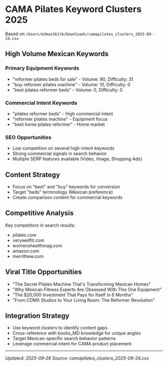 # CAMA Pilates Keyword Clusters 2025

Based on `/Users/m3max361tb/Downloads/camapilates_clusters_2025-09-24.csv`

## High Volume Mexican Keywords

### Primary Equipment Keywords
- "reformer pilates beds for sale" - Volume: 90, Difficulty: 31
- "buy reformer pilates machine" - Volume: 10, Difficulty: 0
- "best pilates reformer beds" - Volume: 0, Difficulty: 0

### Commercial Intent Keywords
- "pilates reformer beds" - High commercial intent
- "reformer pilates machine" - Equipment focus
- "best home pilates reformer" - Home market

### SEO Opportunities
- Low competition on several high-intent keywords
- Strong commercial signals in search behavior
- Multiple SERP features available (Video, Image, Shopping Ads)

## Content Strategy
- Focus on "best" and "buy" keywords for conversion
- Target "beds" terminology (Mexican preference)
- Create comparison content for commercial keywords

## Competitive Analysis
Key competitors in search results:
- pilates.com
- verywellfit.com
- womenshealthmag.com
- amazon.com
- merrithew.com

## Viral Title Opportunities
- "The Secret Pilates Machine That's Transforming Mexican Homes"
- "Why Mexican Fitness Experts Are Obsessed With This One Equipment"
- "The $20,000 Investment That Pays for Itself in 6 Months"
- "From CDMX Studios to Your Living Room: The Reformer Revolution"

## Integration Strategy
- Use keyword clusters to identify content gaps
- Cross-reference with books_MD knowledge for unique angles
- Target Mexican-specific search behavior patterns
- Leverage commercial intent for CAMA product placement

---
*Updated: 2025-09-26*
*Source: camapilates_clusters_2025-09-24.csv*